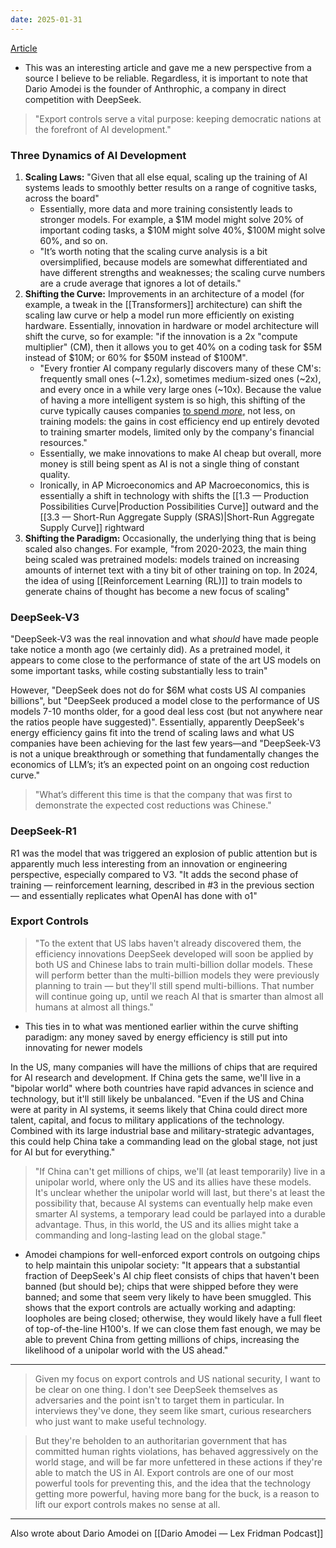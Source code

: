 ```yaml
---
date: 2025-01-31
---
```

[Article](https://darioamodei.com/on-deepseek-and-export-controls)

- This was an interesting article and gave me a new perspective from a source I believe to be reliable. Regardless, it is important to note that Dario Amodei is the founder of Anthrophic, a company in direct competition with DeepSeek.

> "Export controls serve a vital purpose: keeping democratic nations at the forefront of AI development."
### Three Dynamics of AI Development
1. **Scaling Laws:** "Given that all else equal, scaling up the training of AI systems leads to smoothly better results on a range of cognitive tasks, across the board"
	- Essentially, more data and more training consistently leads to stronger models. For example, a $1M model might solve 20% of important coding tasks, a $10M might solve 40%, $100M might solve 60%, and so on.
	- "It’s worth noting that the scaling curve analysis is a bit oversimplified, because models are somewhat differentiated and have different strengths and weaknesses; the scaling curve numbers are a crude average that ignores a lot of details."
2. **Shifting the Curve:** Improvements in an architecture of a model (for example, a tweak in the [[Transformers]] architecture) can shift the scaling law curve or help a model run more efficiently on existing hardware. Essentially, innovation in hardware or model architecture will shift the curve, so for example: "if the innovation is a 2x "compute multiplier" (CM), then it allows you to get 40% on a coding task for $5M instead of $10M; or 60% for $50M instead of $100M". 
	- "Every frontier AI company regularly discovers many of these CM's: frequently small ones (~1.2x), sometimes medium-sized ones (~2x), and every once in a while very large ones (~10x). Because the value of having a more intelligent system is so high, this shifting of the curve typically causes companies [to spend _more_](https://epoch.ai/blog/how-much-does-it-cost-to-train-frontier-ai-models#:~:text=The%20cost%20of%20training%20frontier,a%20billion%20dollars%20by%202027.), not less, on training models: the gains in cost efficiency end up entirely devoted to training smarter models, limited only by the company's financial resources."
	- Essentially, we make innovations to make AI cheap but overall, more money is still being spent as AI is not a single thing of constant quality. 
	- Ironically, in AP Microeconomics and AP Macroeconomics, this is essentially a shift in technology with shifts the [[1.3 — Production Possibilities Curve|Production Possibilities Curve]] outward and the [[3.3 — Short-Run Aggregate Supply (SRAS)|Short-Run Aggregate Supply Curve]] rightward
3. **Shifting the Paradigm:** Occasionally, the underlying thing that is being scaled also changes. For example, "from 2020-2023, the main thing being scaled was pretrained models: models trained on increasing amounts of internet text with a tiny bit of other training on top. In 2024, the idea of using [[Reinforcement Learning (RL)]] to train models to generate chains of thought has become a new focus of scaling"
### DeepSeek-V3
"DeepSeek-V3 was the real innovation and what _should_ have made people take notice a month ago (we certainly did). As a pretrained model, it appears to come close to the performance of state of the art US models on some important tasks, while costing substantially less to train"

However, "DeepSeek does not do for $6M what costs US AI companies billions", but "DeepSeek produced a model close to the performance of US models 7-10 months older, for a good deal less cost (but not anywhere near the ratios people have suggested)". Essentially, apparently DeepSeek's energy efficiency gains fit into the trend of scaling laws and what US companies have been achieving for the last few years—and "DeepSeek-V3 is not a unique breakthrough or something that fundamentally changes the economics of LLM’s; it’s an expected point on an ongoing cost reduction curve."

> "What’s different this time is that the company that was first to demonstrate the expected cost reductions was Chinese."

### DeepSeek-R1
R1 was the model that was triggered an explosion of public attention but is apparently much less interesting from an innovation or engineering perspective, especially compared to V3. "It adds the second phase of training — reinforcement learning, described in #3 in the previous section — and essentially replicates what OpenAI has done with o1"

### Export Controls
> "To the extent that US labs haven't already discovered them, the efficiency innovations DeepSeek developed will soon be applied by both US and Chinese labs to train multi-billion dollar models. These will perform better than the multi-billion models they were previously planning to train — but they'll still spend multi-billions. That number will continue going up, until we reach AI that is smarter than almost all humans at almost all things."
- This ties in to what was mentioned earlier within the curve shifting paradigm: any money saved by energy efficiency is still put into innovating for newer models

In the US, many companies will have the millions of chips that are required for AI research and development. If China gets the same, we'll live in a "bipolar world" where both countries have rapid advances in science and technology, but it'll still likely be unbalanced. "Even if the US and China were at parity in AI systems, it seems likely that China could direct more talent, capital, and focus to military applications of the technology. Combined with its large industrial base and military-strategic advantages, this could help China take a commanding lead on the global stage, not just for AI but for everything."

> "If China can't get millions of chips, we'll (at least temporarily) live in a unipolar world, where only the US and its allies have these models. It's unclear whether the unipolar world will last, but there's at least the possibility that, because AI systems can eventually help make even smarter AI systems, a temporary lead could be parlayed into a durable advantage. Thus, in this world, the US and its allies might take a commanding and long-lasting lead on the global stage."
- Amodei champions for well-enforced export controls on outgoing chips to help maintain this unipolar society: "It appears that a substantial fraction of DeepSeek's AI chip fleet consists of chips that haven't been banned (but should be); chips that were shipped before they were banned; and some that seem very likely to have been smuggled. This shows that the export controls are actually working and adapting: loopholes are being closed; otherwise, they would likely have a full fleet of top-of-the-line H100's. If we can close them fast enough, we may be able to prevent China from getting millions of chips, increasing the likelihood of a unipolar world with the US ahead."

--- 

> Given my focus on export controls and US national security, I want to be clear on one thing. I don't see DeepSeek themselves as adversaries and the point isn't to target them in particular. In interviews they've done, they seem like smart, curious researchers who just want to make useful technology.

> But they're beholden to an authoritarian government that has committed human rights violations, has behaved aggressively on the world stage, and will be far more unfettered in these actions if they're able to match the US in AI. Export controls are one of our most powerful tools for preventing this, and the idea that the technology getting more powerful, having more bang for the buck, is a reason to lift our export controls makes no sense at all.

---

Also wrote about Dario Amodei on [[Dario Amodei — Lex Fridman Podcast]]